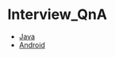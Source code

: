 # Interview_QnA
- [Java](https://github.com/yoonware/Interview_QnA/tree/master/Java)
- [Android](https://github.com/yoonware/Interview_QnA/tree/master/Android)